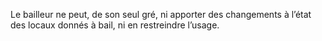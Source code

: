 Le bailleur ne peut, de son seul gré, ni apporter des changements à l’état des locaux
donnés à bail, ni en restreindre l’usage.